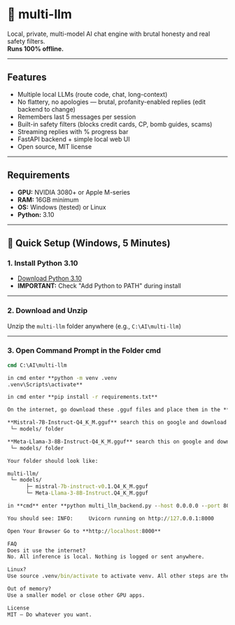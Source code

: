 # 🧠 multi-llm

Local, private, multi-model AI chat engine with brutal honesty and real safety filters.  
**Runs 100% offline.**

---

## Features

- Multiple local LLMs (route code, chat, long-context)
- No flattery, no apologies — brutal, profanity-enabled replies (edit backend to change)
- Remembers last 5 messages per session
- Built-in safety filters (blocks credit cards, CP, bomb guides, scams)
- Streaming replies with % progress bar
- FastAPI backend + simple local web UI
- Open source, MIT license

---

## Requirements

- **GPU:** NVIDIA 3080+ or Apple M-series  
- **RAM:** 16GB minimum  
- **OS:** Windows (tested) or Linux  
- **Python:** 3.10

---

## 🚀 Quick Setup (Windows, 5 Minutes)

### 1. Install Python 3.10

- [Download Python 3.10](https://www.python.org/downloads/release/python-3100/)
- **IMPORTANT:** Check "Add Python to PATH" during install

---

### 2. Download and Unzip

Unzip the `multi-llm` folder anywhere (e.g., `C:\AI\multi-llm`)

---

### 3. Open Command Prompt in the Folder cmd

```cmd
cmd C:\AI\multi-llm

in cmd enter **python -m venv .venv
.venv\Scripts\activate**

in cmd enter **pip install -r requirements.txt**

On the internet, go download these .gguf files and place them in the **/models** folder:

**Mistral-7B-Instruct-Q4_K_M.gguf** search this on google and download (Q4_K_M version) in multi-llm/
 └─ models/ folder 

**Meta-Llama-3-8B-Instruct-Q4_K_M.gguf** search this on google and download (Q4_K_M version) in multi-llm/
 └─ models/ folder 

Your folder should look like:

multi-llm/
 └─ models/
      ├─ mistral-7b-instruct-v0.1.Q4_K_M.gguf
      └─ Meta-Llama-3-8B-Instruct.Q4_K_M.gguf

in **cmd** enter **python multi_llm_backend.py --host 0.0.0.0 --port 8000**

You should see: INFO:     Uvicorn running on http://127.0.0.1:8000

Open Your Browser Go to **http://localhost:8000**

FAQ
Does it use the internet?
No. All inference is local. Nothing is logged or sent anywhere.

Linux?
Use source .venv/bin/activate to activate venv. All other steps are the same.

Out of memory?
Use a smaller model or close other GPU apps.

License
MIT — Do whatever you want.
